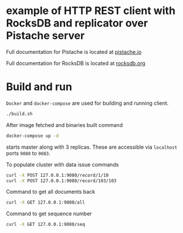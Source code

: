 # example of HTTP REST client with RocksDB and replicator over Pistache server

Full documentation for Pistache is located at [pistache.io](http://pistache.io)

Full documentation for RocksDB is located at [rocksdb.org](http://rocksdb.org/docs/getting-started.html)

# Build and run

`Docker` and `docker-compose` are used for building and running client.

```sh
./build.sh
```

After image fetched and binaries built command

```sh
docker-compose up -d
```

starts master along with 3 replicas. These are accessible via `localhost` ports `9080` to `9083`.

To populate cluster with data issue commands

```sh
curl -X POST 127.0.0.1:9080/record/1/10
curl -X POST 127.0.0.1:9080/record/103/103
```

Command to get all documents back

```sh
curl -X GET 127.0.0.1:9080/all
```

Command to get sequence number

```sh
curl -X GET 127.0.0.1:9080/seq
```

